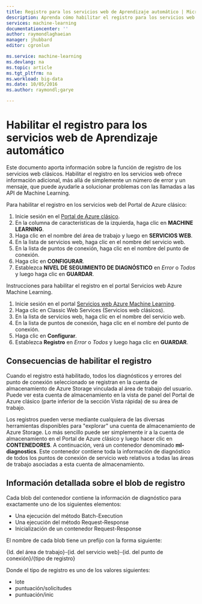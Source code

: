 ```yaml
---
title: Registro para los servicios web de Aprendizaje automático | Microsoft Docs
description: Aprenda cómo habilitar el registro para los servicios web de Aprendizaje automático. El registro proporciona información adicional para ayudar a solucionar las API.
services: machine-learning
documentationcenter: ''
author: raymondlaghaeian
manager: jhubbard
editor: cgronlun

ms.service: machine-learning
ms.devlang: na
ms.topic: article
ms.tgt_pltfrm: na
ms.workload: big-data
ms.date: 10/05/2016
ms.author: raymondl;garye

---
```

# <a name="enable-logging-for-machine-learning-web-services"></a>Habilitar el registro para los servicios web de Aprendizaje automático
Este documento aporta información sobre la función de registro de los servicios web clásicos. Habilitar el registro en los servicios web ofrece información adicional, más allá de simplemente un número de error y un mensaje, que puede ayudarle a solucionar problemas con las llamadas a las API de Machine Learning.  

Para habilitar el registro en los servicios web del Portal de Azure clásico:   

1. Inicie sesión en el [Portal de Azure clásico](https://manage.windowsazure.com/).
2. En la columna de características de la izquierda, haga clic en **MACHINE LEARNING**.
3. Haga clic en el nombre del área de trabajo y luego en **SERVICIOS WEB**.
4. En la lista de servicios web, haga clic en el nombre del servicio web.
5. En la lista de puntos de conexión, haga clic en el nombre del punto de conexión.
6. Haga clic en **CONFIGURAR**.
7. Establezca **NIVEL DE SEGUIMIENTO DE DIAGNÓSTICO** en *Error* o *Todos* y luego haga clic en **GUARDAR**.

Instrucciones para habilitar el registro en el portal Servicios web Azure Machine Learning.

1. Inicie sesión en el portal [Servicios web Azure Machine Learning](https://services.azureml.net).
2. Haga clic en Classic Web Services (Servicios web clásicos).
3. En la lista de servicios web, haga clic en el nombre del servicio web.
4. En la lista de puntos de conexión, haga clic en el nombre del punto de conexión.
5. Haga clic en **Configurar**.
6. Establezca **Registro** en *Error* o *Todos* y luego haga clic en **GUARDAR**.

## <a name="the-effects-of-enabling-logging"></a>Consecuencias de habilitar el registro
Cuando el registro está habilitado, todos los diagnósticos y errores del punto de conexión seleccionado se registran en la cuenta de almacenamiento de Azure Storage vinculada al área de trabajo del usuario. Puede ver esta cuenta de almacenamiento en la vista de panel del Portal de Azure clásico (parte inferior de la sección Vista rápida) de su área de trabajo.  

Los registros pueden verse mediante cualquiera de las diversas herramientas disponibles para "explorar" una cuenta de almacenamiento de Azure Storage. Lo más sencillo puede ser simplemente ir a la cuenta de almacenamiento en el Portal de Azure clásico y luego hacer clic en **CONTENEDORES**. A continuación, verá un contenedor denominado **ml-diagnostics**. Este contenedor contiene toda la información de diagnóstico de todos los puntos de conexión de servicio web relativos a todas las áreas de trabajo asociadas a esta cuenta de almacenamiento. 

## <a name="log-blob-detail-information"></a>Información detallada sobre el blob de registro
Cada blob del contenedor contiene la información de diagnóstico para exactamente uno de los siguientes elementos:

* Una ejecución del método Batch-Execution  
* Una ejecución del método Request-Response  
* Inicialización de un contenedor Request-Response

El nombre de cada blob tiene un prefijo con la forma siguiente: 

{Id. del área de trabajo}-{id. del servicio web}-{id. del punto de conexión}/{tipo de registro}  

Donde el tipo de registro es uno de los valores siguientes:  

* lote  
* puntuación/solicitudes  
* puntuación/inic  

<!--HONumber=Oct16_HO2-->


